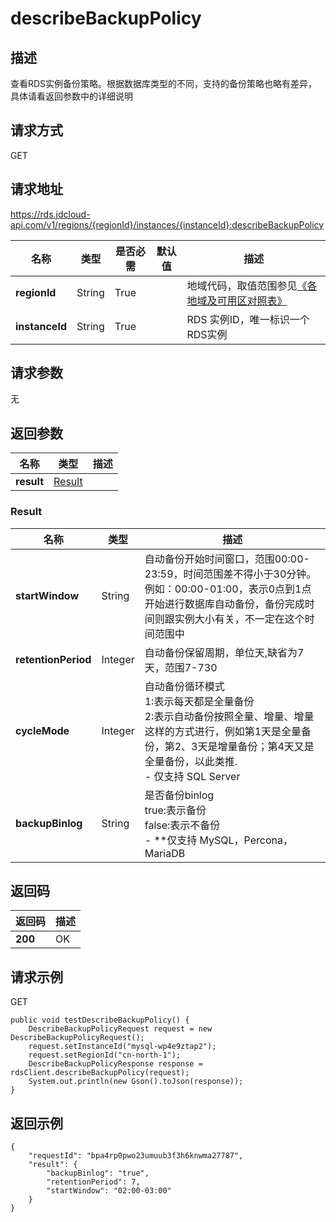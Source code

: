 # describeBackupPolicy


## 描述
查看RDS实例备份策略。根据数据库类型的不同，支持的备份策略也略有差异，具体请看返回参数中的详细说明

## 请求方式
GET

## 请求地址
https://rds.jdcloud-api.com/v1/regions/{regionId}/instances/{instanceId}:describeBackupPolicy

|名称|类型|是否必需|默认值|描述|
|---|---|---|---|---|
|**regionId**|String|True| |地域代码，取值范围参见[《各地域及可用区对照表》](../Enum-Definitions/Regions-AZ.md)|
|**instanceId**|String|True| |RDS 实例ID，唯一标识一个RDS实例|

## 请求参数
无


## 返回参数
|名称|类型|描述|
|---|---|---|
|**result**|[Result](describebackuppolicy#result)| |

### <div id="result">Result</div>
|名称|类型|描述|
|---|---|---|
|**startWindow**|String|自动备份开始时间窗口，范围00:00-23:59，时间范围差不得小于30分钟。<br>例如：00:00-01:00，表示0点到1点开始进行数据库自动备份，备份完成时间则跟实例大小有关，不一定在这个时间范围中|
|**retentionPeriod**|Integer|自动备份保留周期，单位天,缺省为7天，范围7-730|
|**cycleMode**|Integer|自动备份循环模式<br>1:表示每天都是全量备份<br>2:表示自动备份按照全量、增量、增量这样的方式进行，例如第1天是全量备份，第2、3天是增量备份；第4天又是全量备份，以此类推.<br> - 仅支持 SQL Server|
|**backupBinlog**|String|是否备份binlog<br>true:表示备份<br>false:表示不备份<br> - **仅支持 MySQL，Percona，MariaDB|

## 返回码
|返回码|描述|
|---|---|
|**200**|OK|

## 请求示例
GET
```
public void testDescribeBackupPolicy() {
    DescribeBackupPolicyRequest request = new DescribeBackupPolicyRequest();
    request.setInstanceId("mysql-wp4e9ztap2");
    request.setRegionId("cn-north-1");
    DescribeBackupPolicyResponse response = rdsClient.describeBackupPolicy(request);
    System.out.println(new Gson().toJson(response));
}

```

## 返回示例
```
{
    "requestId": "bpa4rp0pwo23umuub3f3h6knwma27787", 
    "result": {
        "backupBinlog": "true", 
        "retentionPeriod": 7, 
        "startWindow": "02:00-03:00"
    }
}
```
